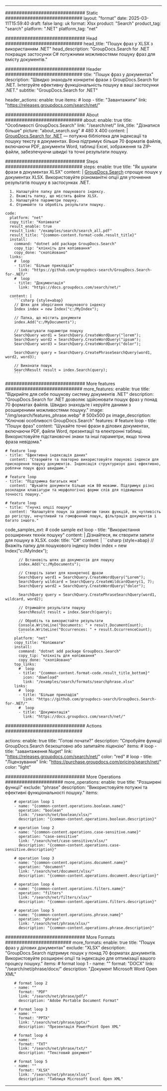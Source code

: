
---
############################# Static ############################
layout: "format"
date:  2025-03-11T15:59:40
draft: false
lang: uk
format: Xlsx
product: "Search"
product_tag: "search"
platform: ".NET"
platform_tag: "net"

############################# Head ############################
head_title: "Пошук фраз у XLSX з використанням .NET"
head_description: "GroupDocs.Search for .NET покращує застосунки C# потужними можливостями пошуку фраз для вмісту документів."

############################# Header ############################
title: "Пошук фраз у документах" 
description: "Швидко знаходьте конкретні фрази з GroupDocs.Search for .NET. Інтегруйте ефективну функціональність пошуку в ваші застосунки .NET."
subtitle: "GroupDocs.Search for .NET" 

header_actions:
  enable: true
  items:
    #  loop
    - title: "Завантажити"
      link: "https://releases.groupdocs.com/search/net/"
      
############################# About ############################
about:
    enable: true
    title: "Особливості GroupDocs.Search"
    link: "/search/net/"
    link_title: "Дізнатися більше"
    picture: "about_search.svg" # 480 X 400
    content: |
       [GroupDocs.Search for .NET](/search/net/) — потужна бібліотека для індексації та пошуку тексту в документах. Вона підтримує більше 70 форматів файлів, включаючи PDF, документи Word, таблиці Excel, зображення та ZIP-файли, забезпечуючи швидкі та точні результати пошуку.

############################# Steps ############################
steps:
    enable: true
    title: "Як шукати фрази в документах XLSX"
    content: |
      [GroupDocs.Search](/search/net/) спрощує пошук у документах XLSX. Використовуйте різноманітні опції для уточнення результатів пошуку в застосунках .NET.
      
      1. Налаштуйте папку для пошукового індексу.
      2. Вкажіть папку, що містить файли XLSX.
      3. Налаштуйте параметри пошуку.
      4. Отримайте та обробіть результати пошуку.
   
    code:
      platform: "net"
      copy_title: "Копіювати"
      result_enable: true
      result_link: "/examples/search/search_all.pdf"
      result_title: "{common-content.format-code.result_title}"
      install:
        command: "dotnet add package GroupDocs.Search"
        copy_tip: "клікніть для копіювання"
        copy_done: "скопійовано"
      links:
        #  loop
        - title: "Більше прикладів"
          link: "https://github.com/groupdocs-search/GroupDocs.Search-for-.NET/"
        #  loop
        - title: "Документація"
          link: "https://docs.groupdocs.com/search/net/"
          
      content: |
        ```csharp {style=abap}
        // Шлях для зберігання пошукового індексу
        Index index = new Index("c:/MyIndex");

        // Папка, що містить документи
        index.Add("c:/MyDocuments");

        // Налаштувати параметри пошуку
        SearchQuery word1 = SearchQuery.CreateWordQuery("lorem");
        SearchQuery word2 = SearchQuery.CreateWordQuery("ipsum");
        SearchQuery word3 = SearchQuery.CreateWordQuery("dolor");

        SearchQuery query = SearchQuery.CreatePhraseSearchQuery(word1, word2, word3);

        // Виконати пошук
        SearchResult result = index.Search(query);
        ```            

############################# More features ############################
more_features:
  enable: true
  title: "Відкрийте для себе пошукову систему документів .NET"
  description: "GroupDocs.Search for .NET дозволяє здійснювати пошук фраз у понад 70 форматах файлів. Швидко знаходьте і керуйте даними з розширеними можливостями пошуку."
  image: "/img/search/features_phrase.webp" # 500x500 px
  image_description: "Ключові особливості GroupDocs.Search"
  features:
    # feature loop
    - title: "Пошук фраз"
      content: "Шукайте точні фрази в ділових документах, включаючи PDF, файли Word, презентації та електронні таблиці. Використовуйте підстановочні знаки та інші параметри, якщо точна фраза невідома."

    # feature loop
    - title: "Ефективна індексація даних"
      content: "Створюйте та повторно використовуйте пошукові індекси для прискорення пошуку документів. Індексація структуризує дані ефективно, роблячи пошук фраз швидшим."

    # feature loop
    - title: "Підтримка багатьох мов"
      content: "Шукайте документи більше ніж 80 мовами. Підтримує різні розкладки клавіатури та морфологічні форми слів для підвищення точності пошуку."

    # feature loop
    - title: "Гнучкі опції пошуку"
      content: "Налаштуйте пошук за допомогою таких функцій, як чутливість до регістру, нечутливий та гомофонний пошук, фільтрація документів і багато іншого."
      
  code_samples_ext:
    # code sample ext loop
    - title: "Використання розширених технік пошуку"
      content: |
        Дізнайтеся, як створити запити для пошуку в XLSX.
      code:
        title: "C#"
        content: |
          ```csharp {style=abap}
          // Вкажіть папку для пошукового індексу
          Index index = new Index("c:/MyIndex");
              
          // Встановіть шлях до документів для пошуку
          index.Add("c:/MyDocuments");

          // Створіть запит для конкретної фрази
          SearchQuery word1 = SearchQuery.CreateWordQuery("Lorem");
          SearchQuery wildcard = SearchQuery.CreateWildcardQuery(1, 7);
          SearchQuery word2 = SearchQuery.CreateWordQuery("dolor");

          SearchQuery query = SearchQuery.CreatePhraseSearchQuery(word1, wildcard, word2);

          // Отримайте результати пошуку
          SearchResult result = index.Search(query);
          
          // Обробіть та використайте результати
          Console.WriteLine("Documents: " + result.DocumentCount);
          Console.WriteLine("Occurrences: " + result.OccurrenceCount);
          ```
        platform: "net"
        copy_title: "Копіювати"
        install:
          command: "dotnet add package GroupDocs.Search"
          copy_tip: "клікніть для копіювання"
          copy_done: "скопійовано"
        top_links:
          #  loop
          - title: "{common-content.format-code.result_title_bottom}"
            icon: "download"
            link: "/examples/search/formats/searchphrase.xlsx"
        links:
          #  loop
          - title: "Більше прикладів"
            link: "https://github.com/groupdocs-search/GroupDocs.Search-for-.NET/"
          #  loop
          - title: "Документація"
            link: "https://docs.groupdocs.com/search/net/"
            

            


############################# Actions ############################

actions:
  enable: true
  title: "Готові почати?"
  description: "Спробуйте функції GroupDocs.Search безкоштовно або запитайте ліцензію"
  items:
    #  loop
    - title: "завантаження Nuget"
      link: "https://releases.groupdocs.com/search/net/"
      color: "red"
        #  loop
    - title: "Ліцензування"
      link: "https://purchase.groupdocs.com/pricing/search/net/"
      color: "light"


############################# More Operations #####################
more_operations:
    enable: true
    title: "Розширені функції"
    exclude: "phrase"
    description: "Використовуйте потужні та ефективні функціональності пошуку."
    items: 
          
        # operation loop 1
        - name: "{common-content.operations.boolean.name}"
          operation: "boolean"
          link: "/search/net/boolean/xlsx/"
          description: "{common-content.operations.boolean.description}"

        # operation loop 2
        - name: "{common-content.operations.case-sensitive.name}"
          operation: "case-sensitive"
          link: "/search/net/case-sensitive/xlsx/"
          description: "{common-content.operations.case-sensitive.description}"

        # operation loop 3
        - name: "{common-content.operations.document.name}"
          operation: "document"
          link: "/search/net/document/xlsx/"
          description: "{common-content.operations.document.description}"

        # operation loop 4
        - name: "{common-content.operations.filters.name}"
          operation: "filters"
          link: "/search/net/filters/xlsx/"
          description: "{common-content.operations.filters.description}"

        # operation loop 5
        - name: "{common-content.operations.phrase.name}"
          operation: "phrase"
          link: "/search/net/phrase/xlsx/"
          description: "{common-content.operations.phrase.description}"
          
        
          
############################# More Formats ########################
more_formats:
    enable: true
    title: "Пошук фраз у ділових документах"
    exclude: "XLSX"
    description: "GroupDocs.Search підтримує пошук у понад 70 форматах документів. Використовуйте розширені опції та індексацію для оптимізації вашого процесу пошуку."
    items: 
        # format loop 1
        - name: ""
          format: "DOCX"
          link: "/search/net/phrase/docx/"
          description: "Документ Microsoft Word Open XML"
          
        # format loop 2
        - name: ""
          format: "PDF"
          link: "/search/net/phrase/pdf/"
          description: "Adobe Portable Document Format"
          
        # format loop 3
        - name: ""
          format: "PPTX"
          link: "/search/net/phrase/pptx/"
          description: "Презентація PowerPoint Open XML"

        # format loop 4
        - name: ""
          format: "TXT"
          link: "/search/net/phrase/txt/"
          description: "Текстовий документ"
          
        # format loop 5
        - name: ""
          format: "XLSX"
          link: "/search/net/phrase/xlsx/"
          description: "Таблиця Microsoft Excel Open XML"
  

---
